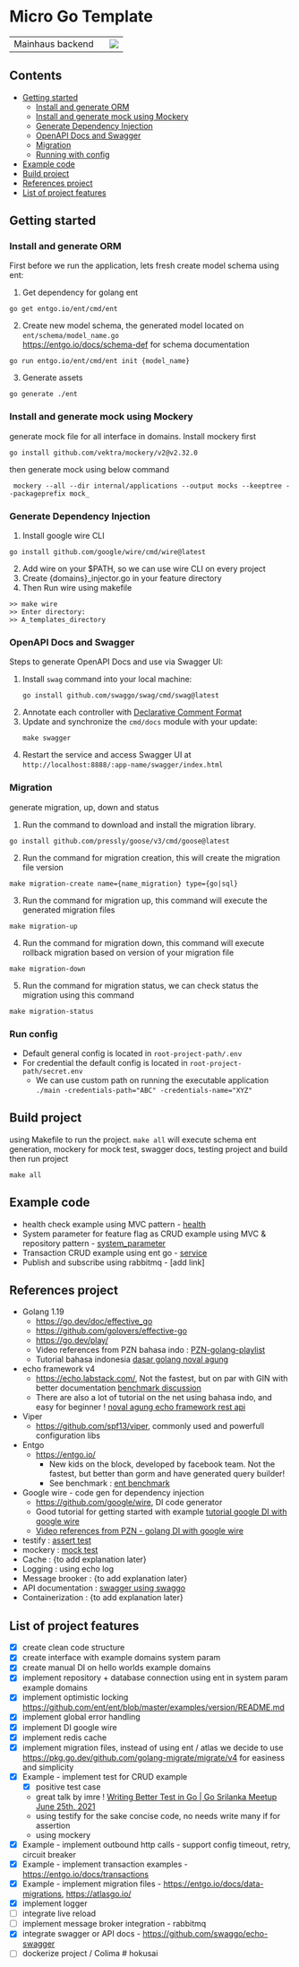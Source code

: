 # Micro Go Template
<table>
  <tr>
    <td style="padding-right: 20px;">Mainhaus backend</td>
    <td><img src="hokusai-wave.jpg"></td>
  </tr>
</table>


## Contents
- [Getting started](#getting-started)
  - [Install and generate ORM](#install-and-generate-orm)
  - [Install and generate mock using Mockery](#install-and-generate-mock-using-mockery)
  - [Generate Dependency Injection](#generate-dependency-injection)
  - [OpenAPI Docs and Swagger](#openapi-docs-and-swagger)
  - [Migration](#migration)
  - [Running with config](#run-config)
- [Example code](#example-code)
- [Build project](#build-project)
- [References project](#references-project)
- [List of project features](#list-of-project-features)

## Getting started

### Install and generate ORM
First before we run the application, lets fresh create model schema using ent:
1. Get dependency for golang ent
```shell
go get entgo.io/ent/cmd/ent
```
2. Create new model schema, the generated model located on `ent/schema/model_name.go` </br>
   https://entgo.io/docs/schema-def for schema documentation
```shell
go run entgo.io/ent/cmd/ent init {model_name}
```
3. Generate assets
```shell
go generate ./ent
```

### Install and generate mock using Mockery
generate mock file for all interface in domains. Install mockery first
```shell
go install github.com/vektra/mockery/v2@v2.32.0
```
then generate mock using below command
```shell
 mockery --all --dir internal/applications --output mocks --keeptree --packageprefix mock_
```

### Generate Dependency Injection
1. Install google wire CLI
```shell
go install github.com/google/wire/cmd/wire@latest
```
2. Add wire on your $PATH, so we can use wire CLI on every project
3. Create {domains}_injector.go in your feature directory
4. Then Run wire using makefile
```shell
>> make wire
>> Enter directory: 
>> A_templates_directory
```

### OpenAPI Docs and Swagger
Steps to generate OpenAPI Docs and use via Swagger UI:
1. Install `swag` command into your local machine:
    ```shell
    go install github.com/swaggo/swag/cmd/swag@latest
    ```
2. Annotate each controller with [Declarative Comment Format](https://github.com/swaggo/swag#declarative-comments-format)
3. Update and synchronize the `cmd/docs` module with your update:
    ```shell
    make swagger
    ```
4. Restart the service and access Swagger UI at `http://localhost:8888/:app-name/swagger/index.html`


### Migration
generate migration, up, down and status
1. Run the command to download and install the migration library.
```shell
go install github.com/pressly/goose/v3/cmd/goose@latest
``` 
2. Run the command for migration creation, this will create the migration file version
```shell
make migration-create name={name_migration} type={go|sql}
```
3. Run the command for migration up, this command will execute the generated migration files
```shell
make migration-up
```
4. Run the command for migration down, this command will execute rollback migration based on version of your migration file
```shell
make migration-down
```
5. Run the command for migration status, we can check status the migration using this command
```shell
make migration-status
```

### Run config
- Default general config is located in `root-project-path/.env`
- For credential the default config is located in `root-project-path/secret.env`
  - We can use custom path on running the executable application `./main -credentials-path="ABC" -credentials-name="XYZ"`


## Build project
using Makefile to run the project. `make all` will execute schema ent generation, mockery for mock test, swagger docs, testing project and build then run project
```shell
make all
```
## Example code
- health check example using MVC pattern - [health](internal%2Fapplications%2Fhealth)
- System parameter for feature flag as CRUD example using MVC & repository pattern - [system_parameter](internal%2Fapplications%2Fsystem_parameter)
- Transaction CRUD example using ent go - [service](internal%2Fapplications%2Fuser%2Fservice)
- Publish and subscribe using rabbitmq - [add link]

## References project
- Golang 1.19
  - https://go.dev/doc/effective_go
  - https://github.com/golovers/effective-go
  - https://go.dev/play/
  - Video references from PZN bahasa indo : [PZN-golang-playlist](https://www.youtube.com/watch?v=JOXbresHhIk&list=PL-CtdCApEFH-0i9dzMzLw6FKVrFWv3QvQ)
  - Tutorial bahasa indonesia [dasar golang noval agung](https://dasarpemrogramangolang.novalagung.com/1-berkenalan-dengan-golang.html)
- echo framework v4
  - https://echo.labstack.com/, Not the fastest, but on par with GIN with better documentation [benchmark discussion](https://github.com/labstack/echo/discussions/2143)
  - There are also a lot of tutorial on the net using bahasa indo, and easy for beginner ! [noval agung echo framework rest api](https://dasarpemrogramangolang.novalagung.com/C-echo-routing.html) 
- Viper 
  - https://github.com/spf13/viper, commonly used and powerfull configuration libs
- Entgo
  - https://entgo.io/
    - New kids on the block, developed by facebook team. Not the fastest, but better than gorm and have generated query builder! 
    - See benchmark : [ent benchmark](https://github.com/efectn/go-orm-benchmarks/blob/master/results.md)
- Google wire - code gen for dependency injection
  - https://github.com/google/wire, DI code generator
  - Good tutorial for getting started with example [tutorial google DI with google wire](https://clavinjune.dev/en/blogs/golang-dependency-injection-using-wire/)
  - [Video references from PZN - golang DI with google wire](https://www.youtube.com/watch?v=dZ8Ir4Gc8D0&list=PL-CtdCApEFH-0i9dzMzLw6FKVrFWv3QvQ&index=14)
- testify : [assert test](https://github.com/stretchr/testify) 
- mockery : [mock test](https://vektra.github.io/mockery/latest/)
- Cache : {to add explanation later}
- Logging : using echo log 
- Message brooker : {to add explanation later}
- API documentation : [swagger using swaggo](https://github.com/swaggo/swag) 
- Containerization : {to add explanation later}

## List of project features
- [x] create clean code structure
- [x] create interface with example domains system param
- [x] create manual DI on hello worlds example domains
- [x] implement repository + database connection using ent in system param example domains
- [x] implement optimistic locking https://github.com/ent/ent/blob/master/examples/version/README.md
- [x] implement global error handling
- [x] implement DI google wire
- [x] implement redis cache
- [x] implement migration files, instead of using ent / atlas we decide to use https://pkg.go.dev/github.com/golang-migrate/migrate/v4 for easiness and simplicity
- [x] Example - implement test for CRUD example
  - [x] positive test case
  - great talk by imre ! [Writing Better Test in Go | Go Srilanka Meetup June 25th, 2021](https://www.youtube.com/watch?v=xTQI_4EKB8Y)
  - using testify for the sake concise code, no needs write many if for assertion
  - using mockery
- [x] Example - implement outbound http calls - support config timeout, retry, circuit breaker
- [x] Example - implement transaction examples - https://entgo.io/docs/transactions
- [x] Example - implement migration files - https://entgo.io/docs/data-migrations, https://atlasgo.io/
- [x] implement logger
- [ ] integrate live reload
- [ ] implement message broker integration - rabbitmq
- [x] integrate swagger or API docs - https://github.com/swaggo/echo-swagger
- [ ] dockerize project / Colima # hokusai

